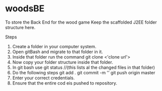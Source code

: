 woodsBE
=======

To store the Back End for the wood game
Keep the scaffolded J2EE folder structure here.

Steps
1. Create a folder in your computer system.
2. Open gitBash and migrate to that folder in it.
3. Inside that folder run the command
   git clone <'clone url'>
4. Now copy your folder structure inside that folder.
5. In git bash use
   git status                 //(this lists al the changed files in that folder)
6. Do the following steps
    git add .
    git commit -m '<commit message>'
    git push origin master
7. Enter your correct credentials.
8. Ensure that the entire cod eis pushed to repository.
